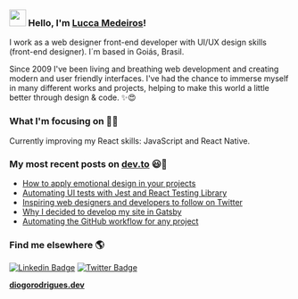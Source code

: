 ### <img src="https://media.giphy.com/media/hvRJCLFzcasrR4ia7z/giphy.gif" width="30px"> Hello, I'm [Lucca Medeiros](https://www.luccameds.com)!

I work as a web designer front-end developer with UI/UX design skills (front-end designer). I´m based in Goiás, Brasil.

Since 2009 I've been living and breathing web development and creating modern and user friendly interfaces. I've had the chance to immerse myself in many different works and projects, helping to make this world a little better through design & code. ✨😍

### What I'm focusing on 👨‍💻

Currently improving my React skills: JavaScript and React Native.<br />

### My most recent posts on [dev.to](https://dev.to/diogorodrigues) 😃🧾
<!-- BLOG-POST-LIST:START -->
- [How to apply emotional design in your projects](https://dev.to/diogorodrigues/how-to-apply-emotional-design-in-your-projects-798)
- [Automating UI tests with Jest and React Testing Library](https://dev.to/diogorodrigues/automating-ui-tests-with-jest-and-react-testing-library-28fb)
- [Inspiring web designers and developers to follow on Twitter](https://dev.to/diogorodrigues/inspiring-web-designers-and-developers-to-follow-on-twitter-2p84)
- [Why I decided to develop my site in Gatsby](https://dev.to/diogorodrigues/why-i-decided-to-develop-my-site-in-gatsby-3poc)
- [Automating the GitHub workflow for any project](https://dev.to/diogorodrigues/automating-the-github-workflow-for-any-project-33kf)
<!-- BLOG-POST-LIST:END -->

### Find me elsewhere 🌎

[![Linkedin Badge](https://img.shields.io/badge/-LinkedIn-blue?style=flat-square&logo=Linkedin&logoColor=white&link=https://www.linkedin.com/in/harshkumarkhatri/)](https://www.linkedin.com/in/diogorodrigues02/)  [![Twitter Badge](https://img.shields.io/badge/-Twitter-1ca0f1?style=flat-square&labelColor=1ca0f1&logo=twitter&logoColor=white&link=https://twitter.com/_diogorodrigues)](https://twitter.com/_diogorodrigues)


**[diogorodrigues.dev](https://www.diogorodrigues.dev/)**
